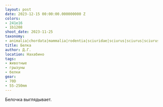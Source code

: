 ```yaml
---
layout: post
date: 2023-12-15 00:00:00.000000000 Z
colors:
- 241e16
- 1b1208
shoot_date: 2023-11-25
taxonomy:
- animalia|chordata|mammalia|rodentia|sciuridae|sciurus|sciurus|sciurus vulgaris
title: Белка
author: Д.Г.
location: Нахабино
tags:
- животные
- грызуны
- белки
gear:
- 70D
- 55-250mm
---
```

Белочка выглядывает.

